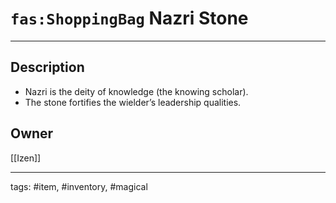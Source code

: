 # `fas:ShoppingBag` Nazri Stone
---

## Description
- Nazri is the deity of knowledge (the knowing scholar). 
- The stone fortifies the wielder’s leadership qualities.

## Owner
[[Izen]]

---
tags: #item, #inventory, #magical